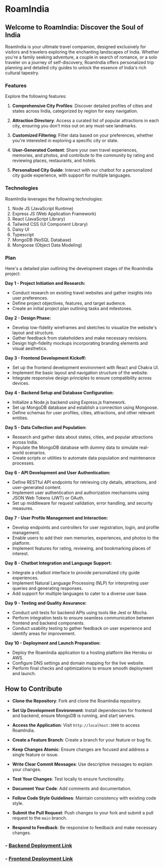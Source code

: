 ﻿# RoamIndia

## Welcome to RoamIndia: Discover the Soul of India

RoamIndia is your ultimate travel companion, designed exclusively for visitors and travelers exploring the enchanting landscapes of India. Whether you're a family seeking adventure, a couple in search of romance, or a solo traveler on a journey of self-discovery, RoamIndia offers personalized trip planning and detailed city guides to unlock the essence of India's rich cultural tapestry.

### Features

Explore the following features:

1. **Comprehensive City Profiles**: Discover detailed profiles of cities and states across India, categorized by region for easy navigation.

2. **Attraction Directory**: Access a curated list of popular attractions in each city, ensuring you don't miss out on any must-see landmarks.

3. **Customized Filtering**: Filter data based on your preferences, whether you're interested in exploring a specific city or state.

4. **User-Generated Content**: Share your own travel experiences, memories, and photos, and contribute to the community by rating and reviewing places, restaurants, and hotels.

5. **Personalized City Guide**: Interact with our chatbot for a personalized city guide experience, with support for multiple languages.

### Technologies

RoamIndia leverages the following technologies:

1. Node JS (JavaScript Runtime)
2. Express JS (Web Application Framework)
3. React (JavaScript Library)
4. Tailwind CSS (UI Component Library)
5. Daisy UI
6. Typescript
7. MongoDB (NoSQL Database)
8. Mongoose (Object Data Modeling)

### Plan

Here's a detailed plan outlining the development stages of the RoamIndia project:

**Day 1 - Project Initiation and Research:**
- Conduct research on existing travel websites and gather insights into user preferences.
- Define project objectives, features, and target audience.
- Create an initial project plan outlining tasks and milestones.

**Day 2 - Design Phase:**
- Develop low-fidelity wireframes and sketches to visualize the website's layout and structure.
- Gather feedback from stakeholders and make necessary revisions.
- Design high-fidelity mockups incorporating branding elements and visual aesthetics.

**Day 3 - Frontend Development Kickoff:**
- Set up the frontend development environment with React and Chakra UI.
- Implement the basic layout and navigation structure of the website.
- Integrate responsive design principles to ensure compatibility across devices.

**Day 4 - Backend Setup and Database Configuration:**
- Initialize a Node.js backend using Express.js framework.
- Set up MongoDB database and establish a connection using Mongoose.
- Define schemas for user profiles, cities, attractions, and other relevant entities.

**Day 5 - Data Collection and Population:**
- Research and gather data about states, cities, and popular attractions across India.
- Populate the MongoDB database with dummy data to simulate real-world scenarios.
- Create scripts or utilities to automate data population and maintenance processes.

**Day 6 - API Development and User Authentication:**
- Define RESTful API endpoints for retrieving city details, attractions, and user-generated content.
- Implement user authentication and authorization mechanisms using JSON Web Tokens (JWT) or OAuth.
- Set up middleware for request validation, error handling, and security measures.

**Day 7 - User Profile Management and Interaction:**
- Develop endpoints and controllers for user registration, login, and profile management.
- Enable users to add their own memories, experiences, and photos to the platform.
- Implement features for rating, reviewing, and bookmarking places of interest.

**Day 8 - Chatbot Integration and Language Support:**
- Integrate a chatbot interface to provide personalized city guide experiences.
- Implement Natural Language Processing (NLP) for interpreting user queries and generating responses.
- Add support for multiple languages to cater to a diverse user base.

**Day 9 - Testing and Quality Assurance:**
- Conduct unit tests for backend APIs using tools like Jest or Mocha.
- Perform integration tests to ensure seamless communication between frontend and backend components.
- Conduct usability testing to gather feedback on user experience and identify areas for improvement.

**Day 10 - Deployment and Launch Preparation:**
- Deploy the RoamIndia application to a hosting platform like Heroku or AWS.
- Configure DNS settings and domain mapping for the live website.
- Perform final checks and optimizations to ensure smooth deployment and launch.

## How to Contribute

- **Clone the Repository**: Fork and clone the RoamIndia repository.
  
- **Set Up Development Environment**: Install dependencies for frontend and backend, ensure MongoDB is running, and start servers.

- **Access the Application**: Visit `http://localhost:3000` to access RoamIndia.

- **Create a Feature Branch**: Create a branch for your feature or bug fix.

- **Keep Changes Atomic**: Ensure changes are focused and address a single feature or issue.

- **Write Clear Commit Messages**: Use descriptive messages to explain your changes.

- **Test Your Changes**: Test locally to ensure functionality.

- **Document Your Code**: Add comments and documentation.

- **Follow Code Style Guidelines**: Maintain consistency with existing code style.

- **Submit the Pull Request**: Push changes to your fork and submit a pull request to the `main` branch.

- **Respond to Feedback**: Be responsive to feedback and make necessary changes.


### - [Backend Deployment Link](https://s53-meghawadhwa-capstone-roamindia.onrender.com/)
### - [Frontend Deployment Link](https://roam-india.vercel.app/)
